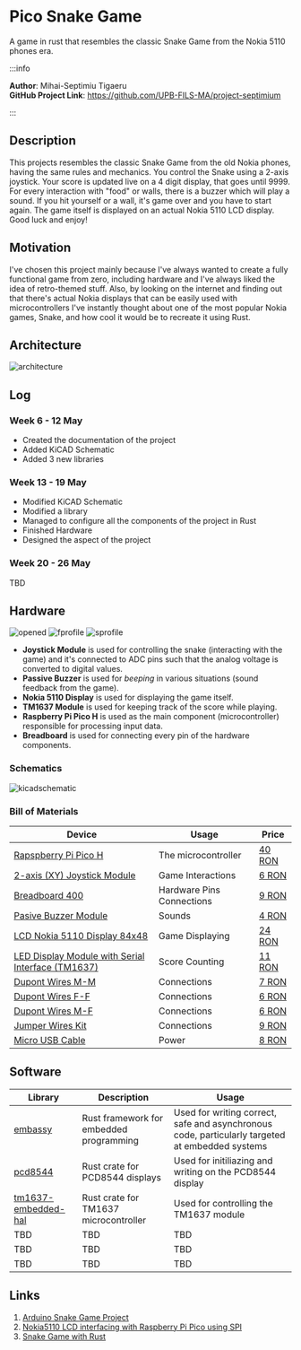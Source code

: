 # Pico Snake Game
A game in rust that resembles the classic Snake Game from the Nokia 5110 phones era.

:::info 

**Author**: Mihai-Septimiu Tigaeru \
**GitHub Project Link**: https://github.com/UPB-FILS-MA/project-septimium

:::

## Description

This projects resembles the classic Snake Game from the old Nokia phones, having the same rules and mechanics. You control the Snake using a 2-axis joystick. Your score is updated live on a 4 digit display, that goes until 9999. For every interaction with "food" or walls, there is a buzzer which will play a sound. If you hit yourself or a wall, it's game over and you have to start again. The game itself is displayed on an actual Nokia 5110 LCD display. Good luck and enjoy!

## Motivation

I've chosen this project mainly because I've always wanted to create a fully functional game from zero, including hardware and I've always liked the idea of retro-themed stuff. Also, by looking on the internet and finding out that there's actual Nokia displays that can be easily used with microcontrollers I've instantly thought about one of the most popular Nokia games, Snake, and how cool it would be to recreate it using Rust.

## Architecture 

![architecture](assets/hardware/Architecture.png)

## Log

### Week 6 - 12 May

- Created the documentation of the project
- Added KiCAD Schematic
- Added 3 new libraries

### Week 13 - 19 May

- Modified KiCAD Schematic
- Modified a library
- Managed to configure all the components of the project in Rust
- Finished Hardware
- Designed the aspect of the project

### Week 20 - 26 May

TBD 

## Hardware

![opened](assets/hardware/Opened.jpg)
![fprofile](assets/hardware/FrontProfile.jpg)
![sprofile](assets/hardware/SideProfile.jpg)

- **Joystick Module** is used for controlling the snake (interacting with the game) and it's connected to ADC pins such that the analog voltage is converted to digital values.
- **Passive Buzzer** is used for *beeping* in various situations (sound feedback from the game).
- **Nokia 5110 Display** is used for displaying the game itself.
- **TM1637 Module** is used for keeping track of the score while playing.
- **Raspberry Pi Pico H** is used as the main component (microcontroller) responsible for processing input data.
- **Breadboard** is used for connecting every pin of the hardware components.

### Schematics

![kicadschematic](assets/kicad/Schematic.svg)
### Bill of Materials

| Device | Usage | Price |
|--------|--------|-------|
[Rapspberry Pi Pico H](https://www.raspberrypi.com/documentation/microcontrollers/raspberry-pi-pico.html) | The microcontroller | [40 RON](https://www.bitmi.ro/placi-de-dezvoltare/placa-de-dezvoltare-raspberry-pi-pico-h-rp2040-264kb-ram-10848.html) |
| [2-axis (XY) Joystick Module](https://cse.unl.edu/~jfalkinburg/cse_courses/2024/336/JOYSTICK_MODULE.pdf) | Game Interactions | [6 RON](https://www.bitmi.ro/module-electronice/modul-joystick-cu-2-axe-x-y-10454.html) |
| [Breadboard 400](https://docs.sunfounder.com/projects/sf-components/en/latest/component_breadboard.html) | Hardware Pins Connections | [9 RON](https://www.bitmi.ro/electronica/breadboard-400-puncte-pentru-montaje-electronice-rapide-10633.html) |
| [Pasive Buzzer Module](https://www.thegeekpub.com/wiki/sensor-wiki-ky-006-passive-piezo-buzzer-module/) | Sounds | [4 RON](https://www.bitmi.ro/module-electronice/modul-buzzer-pasiv-ky-006-10678.html) |
| [LCD Nokia 5110 Display 84x48](https://mecrisp-stellaris-folkdoc.sourceforge.io/nokia-5110.html) | Game Displaying | [24 RON](https://cleste.ro/ecran-nokia-5110-84x48.html) |
| [LED Display Module with Serial Interface (TM1637)](https://robojax.com/learn/arduino/robojax-TM1637_display_manual.pdf) | Score Counting | [11 RON](https://www.sigmanortec.ro/modul-display-led-cu-interfata-seriala-tm1637) |
| [Dupont Wires M-M](https://www.farnell.com/datasheets/3178883.pdf) | Connections | [7 RON](https://www.bitmi.ro/componente-electronice/40-x-fire-dupont-tata-tata-20cm-10511.html) |
| [Dupont Wires F-F](https://www.farnell.com/datasheets/3178883.pdf) | Connections | [6 RON](https://www.bitmi.ro/componente-electronice/40-x-fire-dupont-mama-mama-20cm-10509.html) |
| [Dupont Wires M-F](https://www.farnell.com/datasheets/3178883.pdf) | Connections | [6 RON](https://www.bitmi.ro/componente-electronice/40-x-fire-dupont-tata-mama-20cm-10512.html) |
| [Jumper Wires Kit](https://www.farnell.com/datasheets/3178883.pdf) | Connections | [9 RON](https://ardushop.ro/ro/home/1374-set-jumper-breadboard-140.html) |
| [Micro USB Cable](https://www.techtarget.com/whatis/definition/micro-USB) | Power | [8 RON](https://ardushop.ro/ro/electronica/397-cablu-usb-micro.html?search_query=micro+usb&results=383) |

## Software

| Library | Description | Usage |
|---------|-------------|-------|
| [embassy](https://github.com/embassy-rs/embassy) | Rust framework for embedded programming |  Used for writing correct, safe and asynchronous code, particularly targeted at embedded systems |
| [pcd8544](https://crates.io/crates/pcd8544) | Rust crate for PCD8544 displays | Used for initiliazing and writing on the PCD8544 display |
| [tm1637-embedded-hal](https://crates.io/crates/tm1637-embedded-hal) | Rust crate for TM1637 microcontroller | Used for controlling the TM1637 module |
| TBD | TBD | TBD |
| TBD | TBD | TBD |
| TBD | TBD | TBD |

## Links

1. [Arduino Snake Game Project](https://www.youtube.com/watch?v=nXdEqbL_6jg)
2. [Nokia5110 LCD interfacing with Raspberry Pi Pico using SPI](https://www.youtube.com/watch?app=desktop&v=Ll23kHzQrtA)
3. [Snake Game with Rust](https://www.youtube.com/watch?v=AYfehnFklkA)
